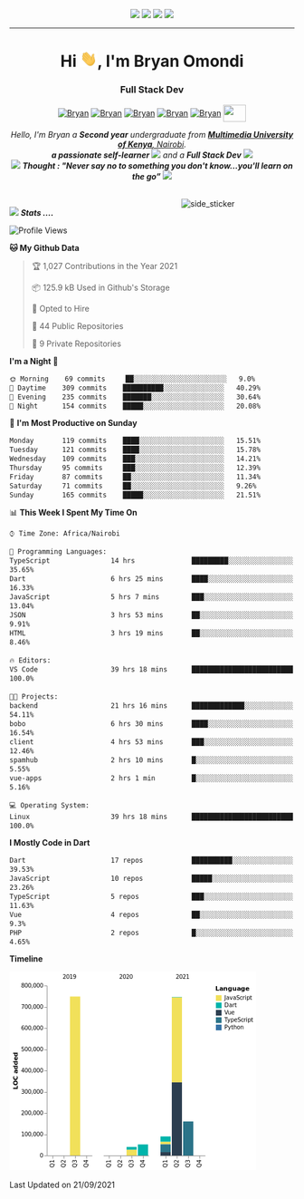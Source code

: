 
 <p align="center">
<img src="https://img.shields.io/badge/Age-20-blue" />
  <img src="https://img.shields.io/badge/Focus-Full%20Stack%20Development-brightgreen" />
  <img src="https://img.shields.io/badge/Lives-Nairobi-success" />
  <img src="https://img.shields.io/badge/Languages-English%20%26%20Swahili-brightgreen" />
</p>
<hr>
<h1 align="center">Hi <img src="https://raw.githubusercontent.com/ABSphreak/ABSphreak/master/gifs/Hi.gif" width="30px">, I'm Bryan Omondi</h1>
<h3 align="center">Full Stack Dev</h3>
<p align="center">
<a href="https://www.dev.to/bryanbill" target="blank"><img align="center" src="https://friconix.com/png/fi-swluxx-dev-to.png" alt="Bryan" height="30" width="40" /></a>
<a href="https://www.linkedin.com/in/bryanomondi254/" target="blank"><img align="center" src="https://image.flaticon.com/icons/png/128/174/174857.png" alt="Bryan" height="30" width="40" /></a>  
<a href="https://www.twitter.com/bryanbill" target="blank"><img align="center" src="https://help.twitter.com/content/dam/help-twitter/brand/logo.png" alt="Bryan" height="30" width="40" /></a>
<a href="https://www.instagram.com/bryan_bill/" target="blank"><img align="center" src="https://image.flaticon.com/icons/png/128/174/174855.png" alt="Bryan" height="30" width="40" /></a>
<a href="https://www.facebook.com/bryanbill/" target="blank"><img align="center" src="https://www.svgrepo.com/show/299425/facebook.svg" alt="Bryan" height="30" width="40" /></a>
 <a href = "mailto: bryanomondi254@gmail.com"><img align="center" src="https://seeklogo.com/images/G/gmail-new-2020-logo-32DBE11BB4-seeklogo.com.png" height="30" width="40" /></a>
</p>
</p>

<p align="center">
  <em>
    Hello, I'm Bryan a <b>Second year</b> undergraduate from <a href="https://mmu.ac.ke/"> <b>Multimedia University of Kenya</b>, Nairobi</a>. <br>
    <b>a passionate self-learner</b> <img src="https://github.com/TheDudeThatCode/TheDudeThatCode/blob/master/Assets/Developer.gif" width="30px"> and a <b>Full Stack Dev</b>&nbsp;<img src="https://github.com/TheDudeThatCode/TheDudeThatCode/blob/master/Assets/Designer.gif" width="36px">
  </em> 
  <br>
  <img src="https://media.giphy.com/media/gH3LO09IOiZIqePwv9/giphy.gif" width="50" /> <b><i align="center">Thought : "Never say no to something you don't know...you'll learn on the go”</i></b> <img src="https://media.giphy.com/media/qjqUcgIyRjsl2/giphy.gif" width="50" />
</p>
<br>
<img align="right" width=200px height=200px alt="side_sticker" src="https://media.giphy.com/media/TEnXkcsHrP4YedChhA/giphy.gif" />

<img src="https://media.giphy.com/media/iY8CRBdQXODJSCERIr/giphy.gif" width="30px">&nbsp;***Stats ....***
<!--START_SECTION:waka-->
![Profile Views](http://img.shields.io/badge/Profile%20Views-0-blue)

**🐱 My Github Data** 

> 🏆 1,027 Contributions in the Year 2021
 > 
> 📦 125.9 kB Used in Github's Storage 
 > 
> 💼 Opted to Hire
 > 
> 📜 44 Public Repositories 
 > 
> 🔑 9 Private Repositories  
 > 
**I'm a Night 🦉** 

```text
🌞 Morning    69 commits     ██░░░░░░░░░░░░░░░░░░░░░░░   9.0% 
🌆 Daytime    309 commits    ██████████░░░░░░░░░░░░░░░   40.29% 
🌃 Evening    235 commits    ███████░░░░░░░░░░░░░░░░░░   30.64% 
🌙 Night      154 commits    █████░░░░░░░░░░░░░░░░░░░░   20.08%

```
📅 **I'm Most Productive on Sunday** 

```text
Monday       119 commits    ████░░░░░░░░░░░░░░░░░░░░░   15.51% 
Tuesday      121 commits    ████░░░░░░░░░░░░░░░░░░░░░   15.78% 
Wednesday    109 commits    ███░░░░░░░░░░░░░░░░░░░░░░   14.21% 
Thursday     95 commits     ███░░░░░░░░░░░░░░░░░░░░░░   12.39% 
Friday       87 commits     ██░░░░░░░░░░░░░░░░░░░░░░░   11.34% 
Saturday     71 commits     ██░░░░░░░░░░░░░░░░░░░░░░░   9.26% 
Sunday       165 commits    █████░░░░░░░░░░░░░░░░░░░░   21.51%

```


📊 **This Week I Spent My Time On** 

```text
⌚︎ Time Zone: Africa/Nairobi

💬 Programming Languages: 
TypeScript               14 hrs              █████████░░░░░░░░░░░░░░░░   35.65% 
Dart                     6 hrs 25 mins       ████░░░░░░░░░░░░░░░░░░░░░   16.33% 
JavaScript               5 hrs 7 mins        ███░░░░░░░░░░░░░░░░░░░░░░   13.04% 
JSON                     3 hrs 53 mins       ██░░░░░░░░░░░░░░░░░░░░░░░   9.91% 
HTML                     3 hrs 19 mins       ██░░░░░░░░░░░░░░░░░░░░░░░   8.46%

🔥 Editors: 
VS Code                  39 hrs 18 mins      █████████████████████████   100.0%

🐱‍💻 Projects: 
backend                  21 hrs 16 mins      █████████████░░░░░░░░░░░░   54.11% 
bobo                     6 hrs 30 mins       ████░░░░░░░░░░░░░░░░░░░░░   16.54% 
client                   4 hrs 53 mins       ███░░░░░░░░░░░░░░░░░░░░░░   12.46% 
spamhub                  2 hrs 10 mins       █░░░░░░░░░░░░░░░░░░░░░░░░   5.55% 
vue-apps                 2 hrs 1 min         █░░░░░░░░░░░░░░░░░░░░░░░░   5.16%

💻 Operating System: 
Linux                    39 hrs 18 mins      █████████████████████████   100.0%

```

**I Mostly Code in Dart** 

```text
Dart                     17 repos            ██████████░░░░░░░░░░░░░░░   39.53% 
JavaScript               10 repos            █████░░░░░░░░░░░░░░░░░░░░   23.26% 
TypeScript               5 repos             ███░░░░░░░░░░░░░░░░░░░░░░   11.63% 
Vue                      4 repos             ██░░░░░░░░░░░░░░░░░░░░░░░   9.3% 
PHP                      2 repos             █░░░░░░░░░░░░░░░░░░░░░░░░   4.65%

```


**Timeline**

![Chart not found](https://raw.githubusercontent.com/bryanbill/bryanbill/master/charts/bar_graph.png) 


 Last Updated on 21/09/2021
<!--END_SECTION:waka-->

